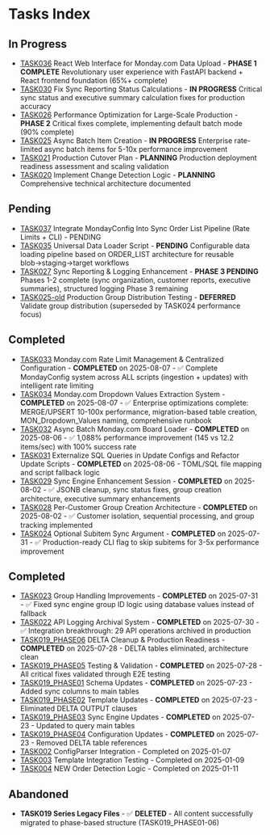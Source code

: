 # Tasks Index

## In Progress
- [TASK036](TASK036-react-web-interface.md) React Web Interface for Monday.com Data Upload - **PHASE 1 COMPLETE** Revolutionary user experience with FastAPI backend + React frontend foundation (65%+ complete)
- [TASK030](TASK030-fix-sync-reporting-status-calculations.md) Fix Sync Reporting Status Calculations - **IN PROGRESS** Critical sync status and executive summary calculation fixes for production accuracy
- [TASK026](TASK026-performance-optimization.md) Performance Optimization for Large-Scale Production - **PHASE 2** Critical fixes complete, implementing default batch mode (90% complete)
- [TASK025](TASK025-async-batch-item-creation.md) Async Batch Item Creation - **IN PROGRESS** Enterprise rate-limited async batch items for 5-10x performance improvement
- [TASK021](TASK021_PRODUCTION_CUTOVER.md) Production Cutover Plan - **PLANNING** Production deployment readiness assessment and scaling validation
- [TASK020](TASK020%20-%20Implement%20Change%20Detection%20Logic.md) Implement Change Detection Logic - **PLANNING** Comprehensive technical architecture documented

## Pending
- [TASK037](TASK037-integrate-mondayconfig-into-sync-order-list-pipeline.md) Integrate MondayConfig Into Sync Order List Pipeline (Rate Limits + CLI) - PENDING
- [TASK035](TASK035-universal-data-loader.md) Universal Data Loader Script - **PENDING** Configurable data loading pipeline based on ORDER_LIST architecture for reusable blob→staging→target workflows
- [TASK027](TASK027-sync-reporting-logging-enhancement.md) Sync Reporting & Logging Enhancement - **PHASE 3 PENDING** Phases 1-2 complete (sync organization, customer reports, executive summaries), structured logging Phase 3 remaining
- [TASK025-old](TASK025-production-group-distribution-testing.md) Production Group Distribution Testing - **DEFERRED** Validate group distribution (superseded by TASK024 performance focus)

## Completed
- [TASK033](TASK033-monday-rate-limit-management.md) Monday.com Rate Limit Management & Centralized Configuration - **COMPLETED** on 2025-08-07 - ✅ Complete MondayConfig system across ALL scripts (ingestion + updates) with intelligent rate limiting
- [TASK034](TASK034-monday-dropdown-values-extraction.md) Monday.com Dropdown Values Extraction System - **COMPLETED** on 2025-08-07 - ✅ Enterprise optimizations complete: MERGE/UPSERT 10-100x performance, migration-based table creation, MON_Dropdown_Values naming, comprehensive runbook
- [TASK032](TASK032-async-batch-board-loader.md) Async Batch Monday.com Board Loader - **COMPLETED** on 2025-08-06 - ✅ 1,088% performance improvement (145 vs 12.2 items/sec) with 100% success rate
- [TASK031](TASK031-externalize-sql-queries.md) Externalize SQL Queries in Update Configs and Refactor Update Scripts - **COMPLETED** on 2025-08-06 - TOML/SQL file mapping and script fallback logic
- [TASK029](TASK029-sync-engine-enhancement.md) Sync Engine Enhancement Session - **COMPLETED** on 2025-08-02 - ✅ JSONB cleanup, sync status fixes, group creation architecture, executive summary enhancements
- [TASK028](TASK028-per-customer-group-creation-architecture.md) Per-Customer Group Creation Architecture - **COMPLETED** on 2025-08-02 - ✅ Customer isolation, sequential processing, and group tracking implemented
- [TASK024](TASK024-optional-subitem-sync.md) Optional Subitem Sync Argument - **COMPLETED** on 2025-07-31 - ✅ Production-ready CLI flag to skip subitems for 3-5x performance improvement

## Completed
- [TASK023](TASK023-group-handling-improvements.md) Group Handling Improvements - **COMPLETED** on 2025-07-31 - ✅ Fixed sync engine group ID logic using database values instead of fallback
- [TASK022](TASK022-api-logging-archival-system.md) API Logging Archival System - **COMPLETED** on 2025-07-30 - ✅ Integration breakthrough: 29 API operations archived in production
- [TASK019_PHASE06](TASK019_PHASE06.md) DELTA Cleanup & Production Readiness - **COMPLETED** on 2025-07-28 - DELTA tables eliminated, architecture clean
- [TASK019_PHASE05](TASK019_PHASE05.md) Testing & Validation - **COMPLETED** on 2025-07-28 - All critical fixes validated through E2E testing
- [TASK019_PHASE01](TASK019_PHASE01.md) Schema Updates - **COMPLETED** on 2025-07-23 - Added sync columns to main tables
- [TASK019_PHASE02](TASK019_PHASE02.md) Template Updates - **COMPLETED** on 2025-07-23 - Eliminated DELTA OUTPUT clauses  
- [TASK019_PHASE03](TASK019_PHASE03.md) Sync Engine Updates - **COMPLETED** on 2025-07-23 - Updated to query main tables
- [TASK019_PHASE04](TASK019_PHASE04.md) Configuration Updates - **COMPLETED** on 2025-07-23 - Removed DELTA table references
- [TASK002](TASK002%20-%20ConfigParser%20Integration%20(Real%20Database%20Connection).md) ConfigParser Integration - Completed on 2025-01-07
- [TASK003](TASK003%20-%20Template%20Integration%20Testing.md) Template Integration Testing - Completed on 2025-01-09
- [TASK004](TASK004%20-%20NEW%20Order%20Detection%20Logic%20(V2%20Tables).md) NEW Order Detection Logic - Completed on 2025-01-11

## Abandoned
- **TASK019 Series Legacy Files** - ✅ **DELETED** - All content successfully migrated to phase-based structure (TASK019_PHASE01-06)


